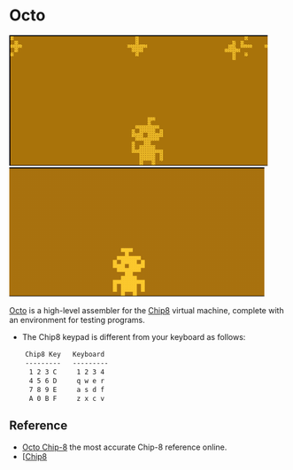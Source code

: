 Octo
====

![Dance following its arrow](https://github.com/jieren123/Octo_project/blob/master/gif/dancing_1.gif)
![Dancing~ Dancing~ Dancing~](https://github.com/jieren123/Octo_project/blob/master/gif/dancing_2.gif)

[Octo](http://johnearnest.github.io/Octo/) is a high-level assembler for the [Chip8](http://mattmik.com/chip8.html) virtual machine, complete with an environment for testing programs. 
- The Chip8 keypad is different from your keyboard as follows:
```
	Chip8 Key   Keyboard
	---------   ---------
	 1 2 3 C     1 2 3 4
	 4 5 6 D     q w e r
	 7 8 9 E     a s d f
	 A 0 B F     z x c v
```

## Reference 

- [Octo Chip-8](https://github.com/JohnEarnest/Octo) the most accurate Chip-8 reference online.
- [[Chip8](http://mattmik.com/chip8.html)
